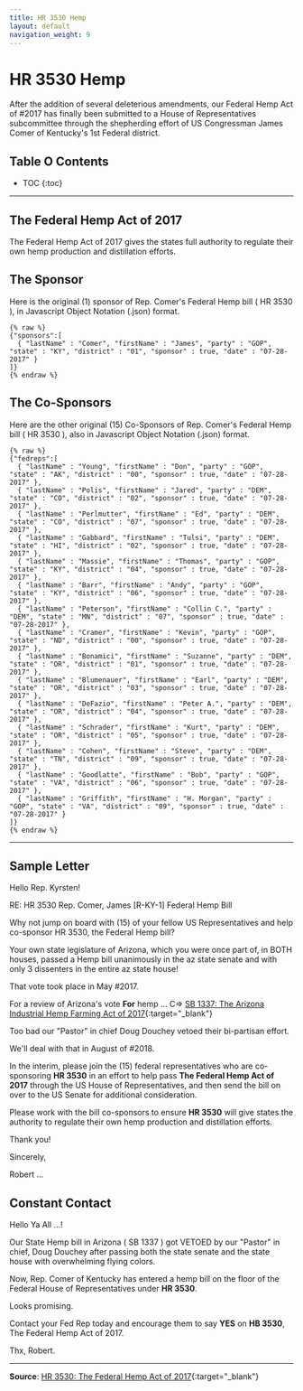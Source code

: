 ```yaml
---
title: HR 3530 Hemp
layout: default
navigation_weight: 9
---
```

# HR 3530 Hemp

After the addition of several deleterious amendments, our Federal Hemp Act of #2017 has finally been submitted to a House of Representatives subcommittee through the shepherding effort of US Congressman James Comer of Kentucky's 1st Federal district.

## Table O Contents

- TOC
{:toc}

***

## The Federal Hemp Act of 2017

The Federal Hemp Act of 2017 gives the states full authority to regulate their own hemp production and distillation efforts.

## The Sponsor

Here is the original (1) sponsor of Rep. Comer's Federal Hemp bill ( HR 3530 ), in Javascript Object Notation (.json) format.

```liquid
{% raw %}
{"sponsors":[
  { "lastName" : "Comer", "firstName" : "James", "party" : "GOP", "state" : "KY", "district" : "01", "sponsor" : true, "date" : "07-28-2017" }
]}
{% endraw %}
```

## The Co-Sponsors

Here are the other original (15) Co-Sponsors of Rep. Comer's Federal Hemp bill ( HR 3530 ), also in Javascript Object Notation (.json) format.

```liquid
{% raw %}
{"fedreps":[
  { "lastName" : "Young", "firstName" : "Don", "party" : "GOP", "state" : "AK", "district" : "00", "sponsor" : true, "date" : "07-28-2017" },
  { "lastName" : "Polis", "firstName" : "Jared", "party" : "DEM", "state" : "CO", "district" : "02", "sponsor" : true, "date" : "07-28-2017" },
  { "lastName" : "Perlmutter", "firstName" : "Ed", "party" : "DEM", "state" : "CO", "district" : "07", "sponsor" : true, "date" : "07-28-2017" },
  { "lastName" : "Gabbard", "firstName" : "Tulsi", "party" : "DEM", "state" : "HI", "district" : "02", "sponsor" : true, "date" : "07-28-2017" },
  { "lastName" : "Massie", "firstName" : "Thomas", "party" : "GOP", "state" : "KY", "district" : "04", "sponsor" : true, "date" : "07-28-2017" },
  { "lastName" : "Barr", "firstName" : "Andy", "party" : "GOP", "state" : "KY", "district" : "06", "sponsor" : true, "date" : "07-28-2017" },
  { "lastName" : "Peterson", "firstName" : "Collin C.", "party" : "DEM", "state" : "MN", "district" : "07", "sponsor" : true, "date" : "07-28-2017" },
  { "lastName" : "Cramer", "firstName" : "Kevin", "party" : "GOP", "state" : "ND", "district" : "00", "sponsor" : true, "date" : "07-28-2017" },
  { "lastName" : "Bonamici", "firstName" : "Suzanne", "party" : "DEM", "state" : "OR", "district" : "01", "sponsor" : true, "date" : "07-28-2017" },
  { "lastName" : "Blumenauer", "firstName" : "Earl", "party" : "DEM", "state" : "OR", "district" : "03", "sponsor" : true, "date" : "07-28-2017" },
  { "lastName" : "DeFazio", "firstName" : "Peter A.", "party" : "DEM", "state" : "OR", "district" : "04", "sponsor" : true, "date" : "07-28-2017" },
  { "lastName" : "Schrader", "firstName" : "Kurt", "party" : "DEM", "state" : "OR", "district" : "05", "sponsor" : true, "date" : "07-28-2017" },
  { "lastName" : "Cohen", "firstName" : "Steve", "party" : "DEM", "state" : "TN", "district" : "09", "sponsor" : true, "date" : "07-28-2017" },
  { "lastName" : "Goodlatte", "firstName" : "Bob", "party" : "GOP", "state" : "VA", "district" : "06", "sponsor" : true, "date" : "07-28-2017" },
  { "lastName" : "Griffith", "firstName" : "H. Morgan", "party" : "GOP", "state" : "VA", "district" : "09", "sponsor" : true, "date" : "07-28-2017" }
]}
{% endraw %}
```

***

## Sample Letter

Hello Rep. Kyrsten!

RE: HR 3530 Rep. Comer, James [R-KY-1] Federal Hemp Bill

Why not jump on board with (15) of your fellow US Representatives and help co-sponsor HR 3530, the Federal Hemp bill?

Your own state legislature of Arizona, which you were once part of, in BOTH houses, passed a Hemp bill unanimously in the az state senate and with only 3 dissenters in the entire az state house!

That vote took place in May #2017.

For a review of Arizona's vote **For** hemp ... C=> [SB 1337: The Arizona Industrial Hemp Farming Act of 2017](https://rwebaz.github.io/Hemp/Arizona-Hemp.htm){:target="_blank"}

Too bad our "Pastor" in chief Doug Douchey vetoed their bi-partisan effort.

We'll deal with that in August of #2018.

In the interim, please join the (15) federal representatives who are co-sponsoring **HR 3530** in an effort to help pass **The Federal Hemp Act of 2017** through the US House of Representatives, and then send the bill on over to the US Senate for additional consideration.

Please work with the bill co-sponsors to ensure **HR 3530** will give states the authority to regulate their own hemp production and distillation efforts.

Thank you!

Sincerely,

Robert ...

## Constant Contact

Hello Ya All ...!

Our State Hemp bill in Arizona ( SB 1337 ) got VETOED by our "Pastor" in chief, Doug Douchey after passing both the state senate and the state house with overwhelming flying colors.

Now, Rep. Comer of Kentucky has entered a hemp bill on the floor of the Federal House of Representatives under **HR 3530**.

Looks promising.

Contact your Fed Rep today and encourage them to say **YES** on **HB 3530**, The Federal Hemp Act of 2017.

Thx, Robert.

***

**Source**: [HR 3530: The Federal Hemp Act of 2017](https://www.congress.gov/bill/115th-congress/house-bill/3530/cosponsors){:target="_blank"}
